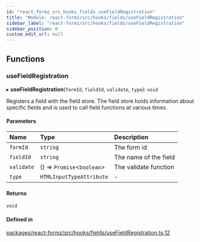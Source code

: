 ```yaml
---
id: "react_formz_src_hooks_fields_useFieldRegistration"
title: "Module: react-formz/src/hooks/fields/useFieldRegistration"
sidebar_label: "react-formz/src/hooks/fields/useFieldRegistration"
sidebar_position: 0
custom_edit_url: null
---
```


## Functions

### useFieldRegistration

▸ **useFieldRegistration**(`formId`, `fieldId`, `validate`, `type`): `void`

Registers a field with the field store. The field store holds information about specific
fields and is used to call field functions at various times.

#### Parameters

| Name | Type | Description |
| :------ | :------ | :------ |
| `formId` | `string` | The form id |
| `fieldId` | `string` | The name of the field |
| `validate` | () => `Promise`<`boolean`\> | The validate function |
| `type` | `HTMLInputTypeAttribute` | - |

#### Returns

`void`

#### Defined in

[packages/react-formz/src/hooks/fields/useFieldRegistration.ts:12](https://github.com/ZerryStack/react-formz/blob/main/packages/react-formz/src/hooks/fields/useFieldRegistration.ts#L12)
